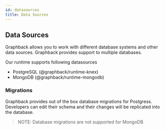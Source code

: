```yaml
---
id: datasources
title: Data Sources
---
```


## Data Sources

Graphback allows you to work with different database systems and other data sources.
Graphback provides support to multiple databases.

Our runtime supports following datasources

- PostgreSQL (@graphback/runtime-knex)
- MongoDB  (@graphback/runtime-mongodb)

### Migrations

Graphback provides out of the box database migrations for Postgress.
Developers can edit their schema and their changes will be replicated into the database.

> NOTE: Database migrations are not supported for MongoDB
